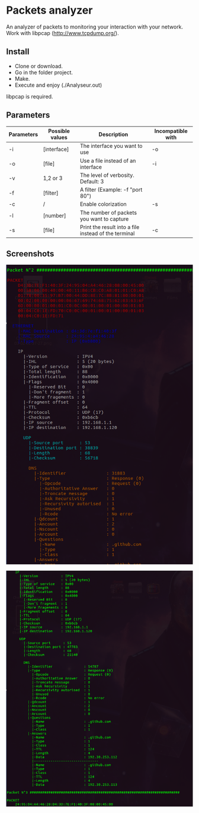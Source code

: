 # Packets analyzer
An analyzer of packets to monitoring your interaction with your network. Work with libpcap (http://www.tcpdump.org/).

## Install
  - Clone or download.
  - Go in the folder project.
  - Make.
  - Execute and enjoy (./Analyseur.out)
  
libpcap is required.

## Parameters

| Parameters     |  Possible values | Description   | Incompatible with |
| -------------  | ---------------- | ------------- | ----------------- |
| -i | [interface]     | The interface you want to use  | -o      |
| -o     | [file]     | Use a file instead of an interface | -i      |
| -v     | 1,2 or 3     | The level of verbosity. Default: 3  |      |
| -f     | [filter]     | A filter (Example: -f "port 80")  |      |
| -c  | /     | Enable colorization  | -s   |
| -l  | [number]     | The number of packets you want to capture  |   |
| -s  | [file]     | Print the result into a file instead of the terminal |  -c |

## Screenshots

![Screen of the result with colorization](/screen1.png?raw=true "Colorization result")

![Screen of the result without colorization](/screen2.png?raw=true "Standard result")
